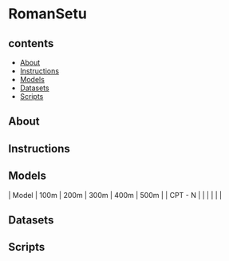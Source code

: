 # RomanSetu
## contents
- [About](#About)
- [Instructions](#Instructions)
- [Models](#Models)
- [Datasets](#Datasets)
- [Scripts](#Scripts)

## About

## Instructions

## Models

| Model | 100m | 200m | 300m | 400m | 500m |
| CPT - N | | | | | |
## Datasets

## Scripts
